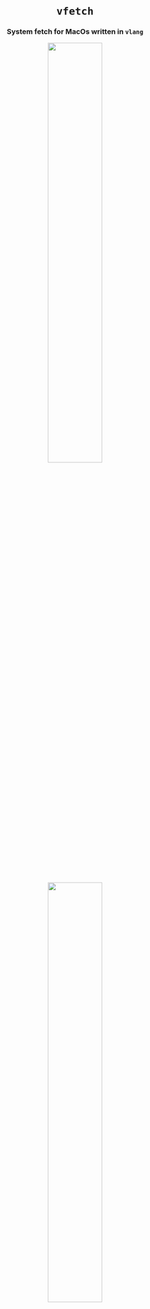 <div align="center">

# `vfetch`

<h3>
  System fetch for MacOs written in <code>vlang</code>
</h3>

<img src="https://user-images.githubusercontent.com/19891059/180103104-db95ce20-4b2a-4a92-96d1-2f1e11a69b57.png" width="50%">
<img src="https://github.com/carlosqsilva/vfetch/assets/19891059/3f40e56c-b649-408f-975b-b3786af7fd9b" width="50%">

</div>

# Usage
```bash
vfetch
```
flags:

```bash
-s --song          | Print current playing music, works with Apple Music
-i --image         | Display custom image, only works with kitty terminal
--no-colour        | Turns off colour-formatted output and also implies --no-colour-demo
--no-colour-demo   | Turns off the colour demo swatch
```

# Installation

## Homebrew

```bash
brew install carlosqsilva/brew/vfetch
```

## Install from source

### 0) Install [vlang](https://vlang.io), and add to your `path`
### 1) clone repo
```bash
git clone https://github.com/carlosqsilva/vfetch.git
```
### 2) change dir to `vfetch`
```bash
cd vfetch/
```
### 3) build program
```bash
v -prod .
```
After that you will get a ready-made binary file in the root directory of the project.


# Thanks for ideas & examples 💬
- [pfetch](https://github.com/dylanaraps/pfetch/)
- [neofetch](https://github.com/dylanaraps/neofetch)
- [nitch](https://github.com/unxsh/nitch)
